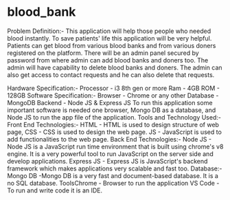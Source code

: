 # blood_bank
Problem Definition:-    This application will help those people who needed blood
instantly. To save patients' life this application will be very helpful.  Patients can get
blood from various blood banks and from various doners registered on the platform.
There will be an admin panel secured by password from where admin can add blood
banks and doners too.
The admin will have capability to delete blood banks and doners.  The  admin can also
get access to contact requests and he can also delete that requests.

Hardware Specification:-
Processor - i3 8th gen or more
Ram - 4GB
ROM - 128GB
Software Specification:-
Browser - Chrome or any other
Database - MongoDB
Backend - Node JS & Express JS
To run this application some important software is needed one browser, Mongo DB as
a database, and Node JS to run the app file of the application.
Tools and Technology Used:-
Front End Technologies:-
HTML - HTML is used to design structure of web page,
CSS - CSS is used to design the web page.
JS - JavaScript is used to add functionalities to the web page.
Back End Technologies:-
Node JS - Node JS is a JavaScript run time environment that is built using chrome's v8
engine. It is a very powerful tool to run JavaScript on the server side and develop
applications.
Express JS - Express JS is JavaScript's backend framework which makes applications very
scalable and fast too.
Database:-
Mongo DB -Mongo DB is a very fast and document-based database. It is a no
SQL database.
ToolsChrome - Browser to run the application
VS Code - To run and write code it is an IDE.
